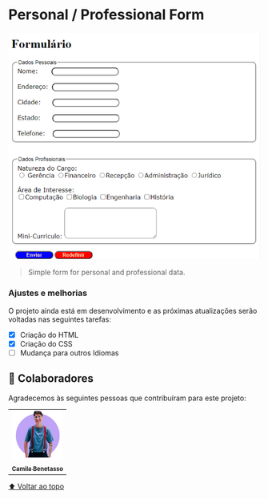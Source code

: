 # Personal / Professional Form

<img src="form1.png" alt="exemplo imagem">

> Simple form for personal and professional data.

### Ajustes e melhorias

O projeto ainda está em desenvolvimento e as próximas atualizações serão voltadas nas seguintes tarefas:

- [x] Criação do HTML
- [x] Criação do CSS
- [ ] Mudança para outros Idiomas

## 🤝 Colaboradores

Agradecemos às seguintes pessoas que contribuíram para este projeto:

<table>
  <tr>
    <td align="center">
      <a href="#">
        <img src="ebenetasso.png" width="100px;" alt="Foto dCamila Benetasso no GitHub"/><br>
        <sub>
          <b>Camila Benetasso</b>
        </sub>
    </td>
  </tr>
</table>

[⬆ Voltar ao topo](#nome-do-projeto)<br>
